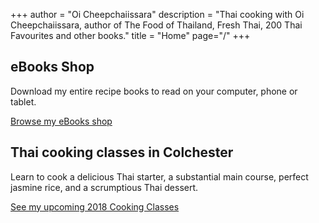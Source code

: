 +++
author = "Oi Cheepchaiissara"
description = "Thai cooking with Oi Cheepchaiissara, author of The Food of Thailand, Fresh Thai, 200 Thai Favourites and other books."
title = "Home"
page="/"
+++

## eBooks Shop

Download my entire recipe books to read on your computer, phone or tablet.

[Browse my eBooks shop](/shop)

## Thai cooking classes in Colchester

Learn to cook a delicious Thai starter, a substantial main course, perfect jasmine rice, and a scrumptious Thai dessert. 

[See my upcoming 2018 Cooking Classes](/colchester-cooking-classes)
